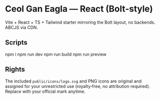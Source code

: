 # Ceol Gan Eagla — React (Bolt‑style)

Vite + React + TS + Tailwind starter mirroring the Bolt layout, no backends. ABCJS via CDN.

## Scripts
npm i
npm run dev
npm run build
npm run preview

## Rights
The included `public/icons/logo.svg` and PNG icons are original and assigned for your unrestricted use (royalty‑free, no attribution required).
Replace with your official mark anytime.
